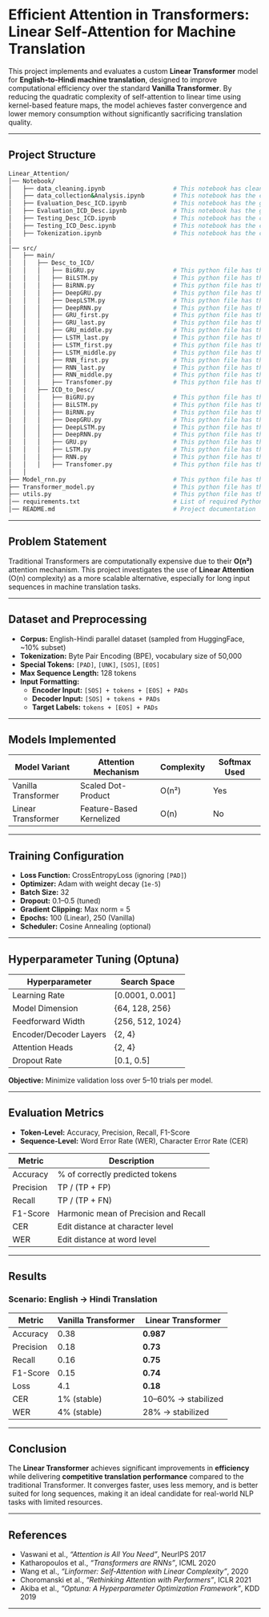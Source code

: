 # Efficient Attention in Transformers: Linear Self-Attention for Machine Translation

This project implements and evaluates a custom **Linear Transformer** model for **English-to-Hindi machine translation**, designed to improve computational efficiency over the standard **Vanilla Transformer**. By reducing the quadratic complexity of self-attention to linear time using kernel-based feature maps, the model achieves faster convergence and lower memory consumption without significantly sacrificing translation quality.

---

## Project Structure
```bash 
Linear_Attention/
│── Notebook/            
│   ├── data_cleaning.ipynb                   # This notebook has cleaning code for ICD raw dataset
│   ├── data_collection&Analysis.ipynb        # This notebook has the code for Dataset Extraction and EDA on Cleaned Dataset.
│   ├── Evaluation_Desc_ICD.ipynb             # This notebook has the graphs of both training and tetsing data for all models used in Description to ICD Code conversion
│   ├── Evaluation_ICD_Desc.ipynb             # This notebook has the graphs of both training and tetsing data for all models used in ICD Code to Description conversion
│   ├── Testing_Desc_ICD.ipynb                # This notebook has the code for using the best model to generate ICD Code from Description from every models used.
│   ├── Testing_ICD_Desc.ipynb                # This notebook has the code for using the best model to generate Description from Desction from every models used.
│   ├── Tokenization.ipynb                    # This notebook has the code for using BPE tokenizer and adding padding before using Seq2Seq models.
│
│── src/                            
│   ├── main/                      
│   │   ├── Desc_to_ICD/               
│   │   │   ├── BiGRU.py                      # This python file has the code of implementing Bidirectional GRU model along with optuna hyperparameter tuning.
│   │   │   ├── BiLSTM.py                     # This python file has the code of implementing Bidirectional LSTM model along with optuna hyperparameter tuning.
│   │   │   ├── BiRNN.py                      # This python file has the code of implementing Bidirectional RNN model along with optuna hyperparameter tuning.
│   │   │   ├── DeepGRU.py                    # This python file has the code of implementing Deep GRU model along with optuna hyperparameter tuning.
│   │   │   ├── DeepLSTM.py                   # This python file has the code of implementing Deep LSTM model along with optuna hyperparameter tuning.
│   │   │   ├── DeepRNN.py                    # This python file has the code of implementing Deep RNN model along with optuna hyperparameter tuning.
│   │   │   ├── GRU_first.py                  # This python file has the code of implementing GRU model with first 5 tokens as output(ICD Codes tokens) along with optuna hyperparameter tuning.
│   │   │   ├── GRU_last.py                   # This python file has the code of implementing GRU model with last 5 tokens as output(ICD Codes tokens) along with optuna hyperparameter tuning.
│   │   │   ├── GRU_middle.py                 # This python file has the code of implementing GRU model with middle 5 tokens as output(ICD Codes tokens) along with optuna hyperparameter tuning.
│   │   │   ├── LSTM_last.py                  # This python file has the code of implementing LSTM model with last 5 tokens as output(ICD Codes tokens) along with optuna hyperparameter tuning.
│   │   │   ├── LSTM_first.py                 # This python file has the code of implementing LSTM model with first 5 tokens as output(ICD Codes tokens) along with optuna hyperparameter tuning.
│   │   │   ├── LSTM_middle.py                # This python file has the code of implementing LSTM model with middle 5 tokens as output(ICD Codes tokens) along with optuna hyperparameter tuning.
│   │   │   ├── RNN_first.py                  # This python file has the code of implementing RNN model with first 5 tokens as output(ICD Codes tokens) along with optuna hyperparameter tuning.
│   │   │   ├── RNN_last.py                   # This python file has the code of implementing RNN model with last 5 tokens as output(ICD Codes tokens) along with optuna hyperparameter tuning.
│   │   │   ├── RNN_middle.py                 # This python file has the code of implementing RNN model with middle 5 tokens as output(ICD Codes tokens) along with optuna hyperparameter tuning.
│   │   │   ├── Transfomer.py                 # This python file has the code of implementing Transformers model along with optuna hyperparameter tuning.
│   │   ├── ICD_to_Desc/
│   │   │   ├── BiGRU.py                      # This python file has the code of implementing Bidirectional GRU model along with optuna hyperparameter tuning.
│   │   │   ├── BiLSTM.py                     # This python file has the code of implementing Bidirectional LSTM model along with optuna hyperparameter tuning.
│   │   │   ├── BiRNN.py                      # This python file has the code of implementing Bidirectional RNN model along with optuna hyperparameter tuning.
│   │   │   ├── DeepGRU.py                    # This python file has the code of implementing Deep GRU model along with optuna hyperparameter tuning.
│   │   │   ├── DeepLSTM.py                   # This python file has the code of implementing Deep LSTM model along with optuna hyperparameter tuning.
│   │   │   ├── DeepRNN.py                    # This python file has the code of implementing Deep RNN model along with optuna hyperparameter tuning.
│   │   │   ├── GRU.py                        # This python file has the code of implementing GRU model along with optuna hyperparameter tuning.
│   │   │   ├── LSTM.py                       # This python file has the code of implementing LSTM model along with optuna hyperparameter tuning.
│   │   │   ├── RNN.py                        # This python file has the code of implementing RNN model along with optuna hyperparameter tuning.
│   │   │   ├── Transfomer.py                 # This python file has the code of implementing Transformers model along with optuna hyperparameter tuning.
│   │
├── Model_rnn.py                              # This python file has the code of all seq2seq models used along with the train function
├── Transformer_model.py                      # This python file has the code of all modules in transformer architecture used along with the train function
├── utils.py                                  # This python file has the supported dataset function which was used before passing into the model
│── requirements.txt                          # List of required Python libraries
│── README.md                                 # Project documentation

```

---

## Problem Statement

Traditional Transformers are computationally expensive due to their **O(n²)** attention mechanism. This project investigates the use of **Linear Attention** (O(n) complexity) as a more scalable alternative, especially for long input sequences in machine translation tasks.

---

## Dataset and Preprocessing

- **Corpus:** English-Hindi parallel dataset (sampled from HuggingFace, ~10% subset)
- **Tokenization:** Byte Pair Encoding (BPE), vocabulary size of 50,000
- **Special Tokens:** `[PAD]`, `[UNK]`, `[SOS]`, `[EOS]`
- **Max Sequence Length:** 128 tokens
- **Input Formatting:**
  - **Encoder Input:** `[SOS] + tokens + [EOS] + PADs`
  - **Decoder Input:** `[SOS] + tokens + PADs`
  - **Target Labels:** `tokens + [EOS] + PADs`

---

##  Models Implemented

| Model Variant        | Attention Mechanism       | Complexity | Softmax Used |
|----------------------|----------------------------|------------|--------------|
| Vanilla Transformer  | Scaled Dot-Product         | O(n²)      | Yes       |
| Linear Transformer   | Feature-Based Kernelized   | O(n)       | No        |

---

## Training Configuration

- **Loss Function:** CrossEntropyLoss (ignoring `[PAD]`)
- **Optimizer:** Adam with weight decay (`1e-5`)
- **Batch Size:** 32
- **Dropout:** 0.1–0.5 (tuned)
- **Gradient Clipping:** Max norm = 5
- **Epochs:** 100 (Linear), 250 (Vanilla)
- **Scheduler:** Cosine Annealing (optional)

---

## Hyperparameter Tuning (Optuna)

| Hyperparameter        | Search Space            |
|-----------------------|-------------------------|
| Learning Rate         | [0.0001, 0.001]          |
| Model Dimension       | {64, 128, 256}           |
| Feedforward Width     | {256, 512, 1024}         |
| Encoder/Decoder Layers| {2, 4}                   |
| Attention Heads       | {2, 4}                   |
| Dropout Rate          | [0.1, 0.5]               |

**Objective:** Minimize validation loss over 5–10 trials per model.

---

## Evaluation Metrics

- **Token-Level:** Accuracy, Precision, Recall, F1-Score
- **Sequence-Level:** Word Error Rate (WER), Character Error Rate (CER)

| Metric     | Description                                   |
|------------|-----------------------------------------------|
| Accuracy   | % of correctly predicted tokens               |
| Precision  | TP / (TP + FP)                                |
| Recall     | TP / (TP + FN)                                |
| F1-Score   | Harmonic mean of Precision and Recall         |
| CER        | Edit distance at character level              |
| WER        | Edit distance at word level                   |

---

## Results

### Scenario: English → Hindi Translation

| Metric            | Vanilla Transformer | Linear Transformer |
|-------------------|---------------------|--------------------|
| Accuracy          | 0.38                | **0.987**          |
| Precision         | 0.18                | **0.73**           |
| Recall            | 0.16                | **0.75**           |
| F1-Score          | 0.15                | **0.74**           |
| Loss              | 4.1                 | **0.18**           |
| CER               | 1% (stable)         | 10–60% → stabilized |
| WER               | 4% (stable)         | 28% → stabilized   |

---

## Conclusion

The **Linear Transformer** achieves significant improvements in **efficiency** while delivering **competitive translation performance** compared to the traditional Transformer. It converges faster, uses less memory, and is better suited for long sequences, making it an ideal candidate for real-world NLP tasks with limited resources.

---

## References

- Vaswani et al., *“Attention is All You Need”*, NeurIPS 2017  
- Katharopoulos et al., *“Transformers are RNNs”*, ICML 2020  
- Wang et al., *“Linformer: Self-Attention with Linear Complexity”*, 2020  
- Choromanski et al., *“Rethinking Attention with Performers”*, ICLR 2021  
- Akiba et al., *“Optuna: A Hyperparameter Optimization Framework”*, KDD 2019

---

